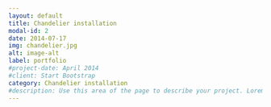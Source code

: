 ```yaml
---
layout: default
title: Chandelier installation
modal-id: 2
date: 2014-07-17
img: chandelier.jpg
alt: image-alt
label: portfolio
#project-date: April 2014
#client: Start Bootstrap
category: Chandelier installation
#description: Use this area of the page to describe your project. Lorem ipsum dolor sit amet, consectetur adipisicing elit. Mollitia neque assumenda ipsam nihil, molestias magnam, recusandae quos quis inventore quisquam velit asperiores, vitae? Reprehenderit soluta, eos quod consequuntur itaque. Nam.
---
```

